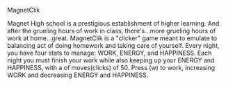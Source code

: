 MagnetClik

Magnet High school is a prestigious establishment of higher learning.
And after the grueling hours of work in class, there's...more grueling hours of work at home...great.
MagnetClik is a "clicker" game meant to emulate to balancing act of doing homework and taking care of yourself.
Every night, you have four stats to manage: WORK, ENERGY, and HAPPINESS.
Each night you must finish your work while also keeping up your ENERGY and HAPPINESS, with a of moves(clicks) of 50.
Press (w) to work, increasing WORK and decreasing ENERGY and HAPPINESS.